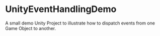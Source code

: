 # UnityEventHandlingDemo
A small demo Unity Project to illustrate how to dispatch events from one Game Object to another.
